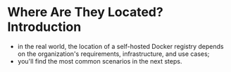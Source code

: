 # Where Are They Located? Introduction

- in the real world, the location of a self-hosted Docker registry depends on the organization's requirements, infrastructure, and use cases;
- you'll find the most common scenarios in the next steps.
